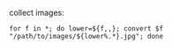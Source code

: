 collect images:

```
for f in *; do lower=${f,,}; convert $f "/path/to/images/${lower%.*}.jpg"; done
```
